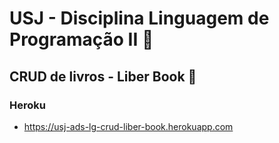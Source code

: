 # USJ - Disciplina Linguagem de Programação II 🏫
## CRUD de livros - Liber Book 📖
### Heroku
* https://usj-ads-lg-crud-liber-book.herokuapp.com
